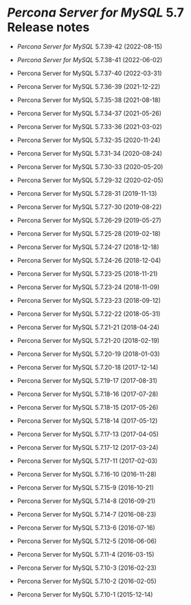 # *Percona Server for MySQL* 5.7 Release notes


* *Percona Server for MySQL* 5.7.39-42 (2022-08-15)


* *Percona Server for MySQL* 5.7.38-41 (2022-06-02)


* Percona Server for MySQL 5.7.37-40 (2022-03-31)


* Percona Server for MySQL 5.7.36-39 (2021-12-22)


* Percona Server for MySQL 5.7.35-38 (2021-08-18)


* Percona Server for MySQL 5.7.34-37 (2021-05-26)


* Percona Server for MySQL 5.7.33-36 (2021-03-02)


* Percona Server for MySQL 5.7.32-35 (2020-11-24)


* Percona Server for MySQL 5.7.31-34 (2020-08-24)


* Percona Server for MySQL 5.7.30-33 (2020-05-20)


* Percona Server for MySQL 5.7.29-32 (2020-02-05)


* Percona Server for MySQL 5.7.28-31 (2019-11-13)


* Percona Server for MySQL 5.7.27-30 (2019-08-22)


* Percona Server for MySQL 5.7.26-29 (2019-05-27)


* Percona Server for MySQL 5.7.25-28 (2019-02-18)


* Percona Server for MySQL 5.7.24-27 (2018-12-18)


* Percona Server for MySQL 5.7.24-26 (2018-12-04)


* Percona Server for MySQL 5.7.23-25 (2018-11-21)


* Percona Server for MySQL 5.7.23-24 (2018-11-09)


* Percona Server for MySQL 5.7.23-23 (2018-09-12)


* Percona Server for MySQL 5.7.22-22 (2018-05-31)


* Percona Server for MySQL 5.7.21-21 (2018-04-24)


* Percona Server for MySQL 5.7.21-20 (2018-02-19)


* Percona Server for MySQL 5.7.20-19 (2018-01-03)


* Percona Server for MySQL 5.7.20-18 (2017-12-14)


* Percona Server for MySQL 5.7.19-17 (2017-08-31)


* Percona Server for MySQL 5.7.18-16 (2017-07-28)


* Percona Server for MySQL 5.7.18-15 (2017-05-26)


* Percona Server for MySQL 5.7.18-14 (2017-05-12)


* Percona Server for MySQL 5.7.17-13 (2017-04-05)


* Percona Server for MySQL 5.7.17-12 (2017-03-24)


* Percona Server for MySQL 5.7.17-11 (2017-02-03)


* Percona Server for MySQL 5.7.16-10 (2016-11-28)


* Percona Server for MySQL 5.7.15-9 (2016-10-21)


* Percona Server for MySQL 5.7.14-8 (2016-09-21)


* Percona Server for MySQL 5.7.14-7 (2016-08-23)


* Percona Server for MySQL 5.7.13-6 (2016-07-16)


* Percona Server for MySQL 5.7.12-5 (2016-06-06)


* Percona Server for MySQL 5.7.11-4 (2016-03-15)


* Percona Server for MySQL 5.7.10-3 (2016-02-23)


* Percona Server for MySQL 5.7.10-2 (2016-02-05)


* Percona Server for MySQL 5.7.10-1 (2015-12-14)
